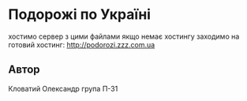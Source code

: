 
# Подорожі по Україні

хостимо сервер з цими файлами 
якщо немає хостингу заходимо на готовий хостинг: http://podorozi.zzz.com.ua

## Автор
Кловатий Олександр група П-31



